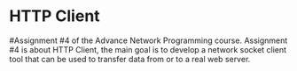 #  HTTP Client
#Assignment #4 of the Advance Network Programming course.
Assignment #4 is about HTTP Client, the main goal is to develop a network socket client tool that can be used to transfer data from or to a real web server.  
